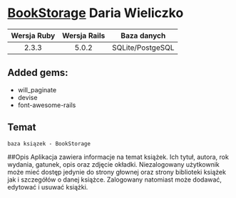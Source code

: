 # [BookStorage](https://sheltered-depths-28406.herokuapp.com/) Daria Wieliczko

| Wersja Ruby   | Wersja Rails   | Baza danych |
|:------------:|:---------:|:-------------:|
|    2.3.3   |  5.0.2 | SQLite/PostgeSQL |

## Added gems:
* will_paginate
* devise
* font-awesome-rails

## Temat
	baza ksiązek - BookStorage

##Opis
Aplikacja zawiera informacje na temat książek. Ich tytuł, autora, rok wydania, gatunek, opis oraz zdjęcie okładki. Niezalogowany użytkownik może mieć dostęp jedynie do strony głownej oraz strony biblioteki książek jak i szczegółów o danej książce. Zalogowany natomiast może dodawać, edytować i usuwać książki.
